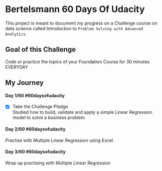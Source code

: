 # Bertelsmann 60 Days Of Udacity
This project is meant to document my progress on a Challenge course on data science called Introduction to `Problem Solving with Advanced Analytics`.

## Goal of this Challenge
Code or practice the topics of your Foundation Course for 30 minutes EVERYDAY

## My Journey
#### Day 1/60 #60daysofudacity
- [x] Take the Challenge Pledge  
Studied how to build, validate and apply  a simple Linear Regression model to solve a business problem

#### Day 2/60 #60daysofudacity
Practise with Multiple Linear Regression using Excel

#### Day 3/60 #60daysofudacity
Wrap up practising with Multiple Linear Regression 

